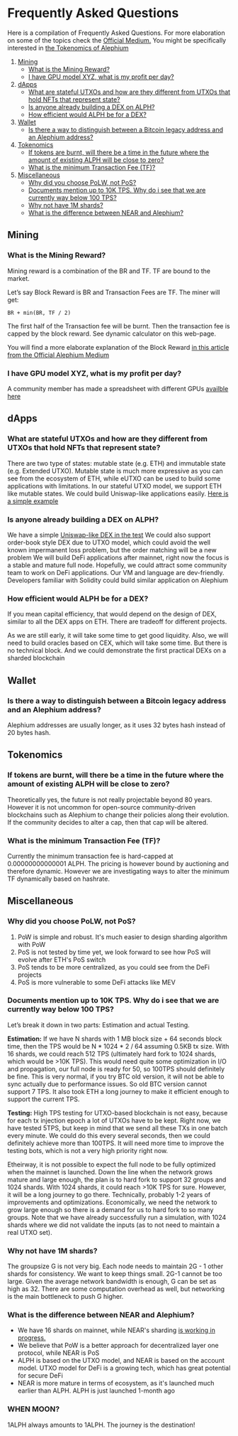 # Frequently Asked Questions

Here is a compilation of Frequently Asked Questions. For more elaboration on some of the topics check the [Official Medium.](https://medium.com/@alephium) You might be specifically interested in [the Tokenomics of Alephium ](https://medium.com/@alephium/tokenomics-of-alephium-61d59b51029c)

1. [Mining](#mining)
    - [What is the Mining Reward?](#what-is-the-mining-reward)
    - [I have GPU model XYZ, what is my profit per day?](#i-have-gpu-model-xyz-what-is-my-profit-per-day)
2. [dApps](#dapps)
    - [What are stateful UTXOs and how are they different from UTXOs that hold NFTs that represent state?](#what-are-stateful-utxos-and-how-are-they-different-from-utxos-that-hold-nfts-that-represent-state)
    - [Is anyone already building a DEX on ALPH?](#is-anyone-already-building-a-dex-on-alph)
    - [How efficient would ALPH be for a DEX?](#how-efficient-would-alph-be-for-a-dex)
3. [Wallet](#wallet)
    - [Is there a way to distinguish between a Bitcoin legacy address and an Alephium address?](#is-there-a-way-to-distinguish-between-a-bitcoin-legacy-address-and-an-alephium-address)
4. [Tokenomics](#tokenomics)
    - [If tokens are burnt, will there be a time in the future where the amount of existing ALPH will be close to zero?](#if-tokens-are-burnt-will-there-be-a-time-in-the-future-where-the-amount-of-existing-alph-will-be-close-to-zero)
    - [What is the minimum Transaction Fee (TF)?](#what-is-the-minimum-transaction-fee-tf)
5. [Miscellaneous](#miscellaneous)
    - [Why did you choose PoLW, not PoS?](#why-did-you-choose-polw-not-pos)
    - [Documents mention up to 10K TPS. Why do i see that we are currently way below 100 TPS?](#documents-mention-up-to-10k-tps-why-do-i-see-that-we-are-currently-way-below-100-tps)
    - [Why not have 1M shards?](#why-not-have-1m-shards)
    - [What is the difference between NEAR and Alephium?](#what-is-the-difference-between-near-and-alephium)

## Mining

### What is the Mining Reward?
Mining reward is a combination of the BR and TF. TF are bound to the market.

Let’s say Block Reward is BR and Transaction Fees are TF. The miner will get: 

`BR + min(BR, TF / 2)`

The first half of the Transaction fee will be burnt. Then the transaction fee is capped by the block reward. See dynamic calculator on this web-page.

You will find a more elaborate explanation of the Block Reward [in this article from the Official Alephium Medium](https://medium.com/@alephium/alephium-block-rewards-72d9fb9fde33)

### I have GPU model XYZ, what is my profit per day?
A community member has made a spreadsheet with different GPUs [availble here](https://docs.google.com/spreadsheets/d/10eUjwGU-Kmw1XM1dDOKfdscOeShakSnjcBGzBT46rmc/)

## dApps

### What are stateful UTXOs and how are they different from UTXOs that hold NFTs that represent state?
There are two type of states: mutable state (e.g. ETH) and immutable state (e.g. Extended UTXO). Mutable state is much more expressive as you can see from the ecosystem of ETH, while eUTXO can be used to build some applications with limitations. In our stateful UTXO model, we support ETH like mutable states. We could build Uniswap-like applications easily. [Here is a simple example](https://github.com/alephium/alephium/blob/master/app/src/it/scala/org/alephium/app/SmartContractTest.scala#L122-L153)

### Is anyone already building a DEX on ALPH?
We have a simple [Uniswap-like DEX in the test](https://github.com/alephium/alephium/blob/master/app/src/it/scala/org/alephium/app/SmartContractTest.scala#L142-L170)
We could also support order-book style DEX due to UTXO model, which could avoid the well known impermanent loss problem, but the order matching will be a new problem
We will build DeFi applications after mainnet, right now the focus is a stable and mature full node. Hopefully, we could attract some community team to work on DeFi applications. Our VM and language are dev-friendly. Developers familiar with Solidity could build similar application on Alephium

### How efficient would ALPH be for a DEX?
If you mean capital efficiency, that would depend on the design of DEX, similar to all the DEX apps on ETH. There are tradeoff for different projects.

As we are still early, it will take some time to get good liquidity. Also, we will need to build oracles based on CEX, which will take some time. But there is no technical block. And we could demonstrate the first practical DEXs on a sharded blockchain

## Wallet

### Is there a way to distinguish between a Bitcoin legacy address and an Alephium address?
Alephium addresses are usually longer, as it uses 32 bytes hash instead of 20 bytes hash.

## Tokenomics
 
### If tokens are burnt, will there be a time in the future where the amount of existing ALPH will be close to zero?
Theoretically yes, the future is not really projectable beyond 80 years. However it is not uncommon for open-source community-driven blockchains such as Alephium to change their policies along their evolution. If the community decides to alter a cap, then that cap will be altered.

### What is the minimum Transaction Fee (TF)?
Currently the minimum transaction fee is hard-capped at 0.00000000000001 ALPH. The pricing is however bound by auctioning and therefore dynamic. However we are investigating ways to alter the minimum TF dynamically based on hashrate.

## Miscellaneous

### Why did you choose PoLW, not PoS?
1. PoW is simple and robust. It's much easier to design sharding algorithm with PoW
2. PoS is not tested by time yet, we look forward to see how PoS will evolve after ETH's PoS switch
3. PoS tends to be more centralized, as you could see from the DeFi projects
4. PoS is more vulnerable to some DeFi attacks like MEV

### Documents mention up to 10K TPS. Why do i see that we are currently way below 100 TPS?

Let’s break it down in two parts: Estimation and actual Testing. 

**Estimation:** If we have N shards with 1 MB block size + 64 seconds block time, then the TPS would be N * 1024 * 2 / 64 assuming 0.5KB tx size. With 16 shards, we could reach 512 TPS (ultimately hard fork to 1024 shards, which would be >10K TPS). This would need quite some optimization in I/O and propagation, our full node is ready for 50, so 100TPS should definitely be fine. This is very normal, if you try BTC old version, it will not be able to sync actually due to performance issues. So old BTC version cannot support 7 TPS. It also took ETH a long journey to make it efficient enough to support the current TPS.
 
**Testing:** High TPS testing for UTXO-based blockchain is not easy, because for each tx injection epoch a lot of UTXOs have to be kept. Right now, we have tested 5TPS, but keep in mind that we send all these TXs in one batch every minute. We could do this every several seconds, then we could definitely achieve more than 100TPS. It will need more time to improve the testing bots, which is not a very high priority right now. 
 
Etheirway, it is not possible to expect the full node to be fully optimized when the mainnet is launched. Down the line when the network grows mature and large enough, the plan is to hard fork to support 32 groups and 1024 shards. With 1024 shards, it could reach >10K TPS for sure. However, it will be a long journey to go there. Technically, probably 1-2 years of improvements and optimizations. Economically, we need the network to grow large enough so there is a demand for us to hard fork to so many groups. Note that we have already successfully run a simulation, with 1024 shards where we did not validate the inputs (as to not need to maintain a real UTXO set). 

### Why not have 1M shards? 
The groupsize G is not very big. Each node needs to maintain 2G - 1 other shards for consistency. We want to keep things small. 2G-1 cannot be too large. Given the average network bandwidth is enough, G can be set as high as 32. There are some computation overhead as well, but networking is the main bottleneck to push G higher.

### What is the difference between NEAR and Alephium?
- We have 16 shards on mainnet, while NEAR's sharding [is working in progress.](https://near.org/blog/near-launches-simple-nightshade-the-first-step-towards-a-sharded-blockchain/)
- We believe that PoW is a better approach for decentralized layer one protocol, while NEAR is PoS
- ALPH is based on the UTXO model, and NEAR is based on the account model. UTXO model for DeFi is a growing tech, which has great potential for secure DeFi
- NEAR is more mature in terms of ecosystem, as it's  launched much earlier than ALPH. ALPH is just launched 1-month ago

### WHEN MOON?
1ALPH always amounts to 1ALPH. The journey is the destination!
